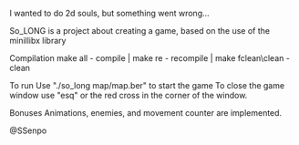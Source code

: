 I wanted to do 2d souls, but something went wrong...

So_LONG is a project about creating a game, based on the use of the minillibx library

Compilation
make all  - compile | make re   - recompile | make fclean\clean - clean

To run
Use "./so_long map/map.ber" to start the game
To close the game window use "esq" or the red cross in the corner of the window.

Bonuses
Animations, enemies, and movement counter are implemented.

@SSenpo

